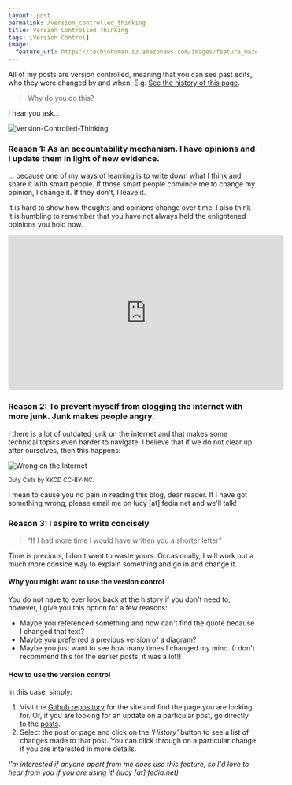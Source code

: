 ```yaml
---
layout: post
permalink: /version_controlled_thinking
title: Version Controlled Thinking 
tags: [Version Control]
image: 
  feature_url: https://techtohuman.s3.amazonaws.com/images/feature_maze.jpg
---
```


All of my posts are version controlled, meaning that you can see past edits, who they were changed by and when. E.g. [See the history of this page](https://github.com/lucychambers/lucychambers.github.io/blob/master/musings.md). 

<blockquote> Why do you do this? </blockquote> 

I hear you ask... 

![Version-Controlled-Thinking](https://techtohuman.s3.amazonaws.com/images/vct_3.jpeg)

### Reason 1: As an accountability mechanism. I have opinions and I update them in light of new evidence. 

... because one of my ways of learning is to write down what I think and share it with smart people. If those smart people convince me to change my opinion, I change it. If they don't, I leave it. 

It is hard to show how thoughts and opinions change over time. I also think it is humbling to remember that you have not always held the enlightened opinions you hold now.

<iframe width="560" height="315" src="https://www.youtube.com/embed/-Wb1jkcKG94" frameborder="0" allowfullscreen></iframe>

### Reason 2: To prevent myself from clogging the internet with more junk. Junk makes people angry. 

I there is a lot of outdated junk on the internet and that makes some technical topics even harder to navigate. I believe that if we do not clear up after ourselves, then this happens: 

![Wrong on the Internet](https://imgs.xkcd.com/comics/duty_calls.png)

<small> Duty Calls by XKCD CC-BY-NC. </small> 

I mean to cause you no pain in reading this blog, dear reader. If I have got something wrong, please email me on lucy [at] fedia.net and we'll talk!  

### Reason 3: I aspire to write concisely 

<blockquote>“If I had more time I would have written you a shorter letter” </blockquote>

Time is precious, I don't want to waste yours. Occasionally, I will work out a much more consice way to explain something and go in and change it. 

#### Why you might want to use the version control 

You do not have to ever look back at the history if you don't need to, however, I give you this option for a few reasons: 

* Maybe you referenced something and now can't find the quote because I changed that text? 
* Maybe you preferred a previous version of a diagram? 
* Maybe you just want to see how many times I changed my mind. (I don't recommend this for the earlier posts, it was a lot!)

#### How to use the version control 

In this case, simply: 

1. Visit the [Github repository](https://github.com/lucychambers/lucychambers.github.io) for the site and find the page you are looking for. Or, if you are looking for an update on a particular post, go directly to the [posts](https://github.com/lucychambers/lucychambers.github.io/tree/master/_posts/articles).  
2. Select the post or page and click on the *'History'* button to see a list of changes made to that post. You can click through on a particular change if you are interested in more details. 

<em>I'm interested if anyone apart from me does use this feature, so I'd love to hear from you if you are using it! (lucy [at] fedia.net)</em>
